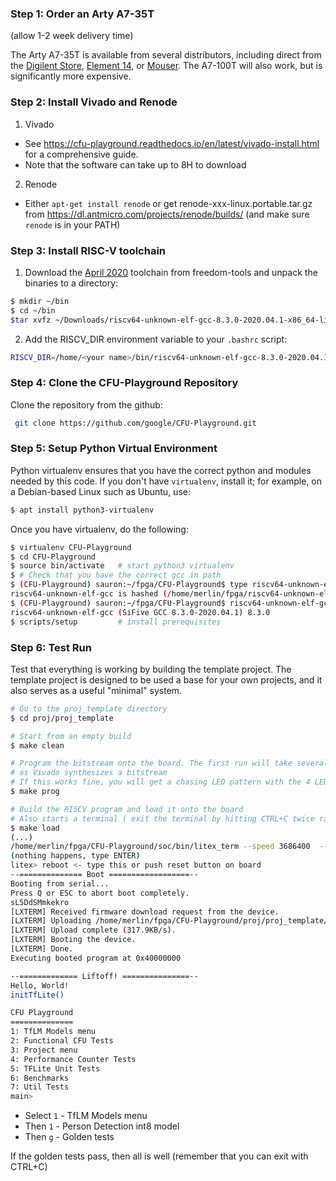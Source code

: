 
### Step 1: Order an Arty A7-35T
(allow 1-2 week delivery time)

The Arty A7-35T is available from several distributors, including direct from
the [Digilent Store](https://store.digilentinc.com/arty-a7-artix-7-fpga-development-board/), [Element 14](https://au.element14.com/avnet/aes-a7mb-7a35t-g/eval-board-arty-artix-7-low-cost/dp/2775205?st=arty%20a7), or [Mouser](https://au.mouser.com/ProductDetail/Digilent/410-319?qs=%2Fha2pyFaduiP6GD6DfdhNp6rR4rT1KTVOohSnRQ%252BMgra5hr4M7aEiQ%3D%3D). The A7-100T will also work,
but is significantly more expensive.

### Step 2: Install Vivado and Renode
1. Vivado
- See <https://cfu-playground.readthedocs.io/en/latest/vivado-install.html> for a comprehensive guide.
- Note that the software can take up to 8H to download

2. Renode
- Either `apt-get install renode` or get renode-xxx-linux.portable.tar.gz from <https://dl.antmicro.com/projects/renode/builds/> (and make sure `renode` is in your PATH)

### Step 3: Install RISC-V toolchain
1. Download the [April 2020](https://github.com/sifive/freedom-tools/releases/tag/v2020.04.0-Toolchain.Only) toolchain from freedom-tools and unpack the binaries to a directory:
<!-- .. code-block:: bash -->
```bash
$ mkdir ~/bin
$ cd ~/bin
$tar xvfz ~/Downloads/riscv64-unknown-elf-gcc-8.3.0-2020.04.1-x86_64-linux-ubuntu14.tar.gz
```
2. Add the RISCV_DIR environment variable to your `.bashrc` script:
```bash
RISCV_DIR=/home/<your name>/bin/riscv64-unknown-elf-gcc-8.3.0-2020.04.1-x86_64-linux-ubuntu14/bin
```

### Step 4: Clone the CFU-Playground Repository
Clone the repository from the github:
```bash
 git clone https://github.com/google/CFU-Playground.git
 ```
### Step 5: Setup Python Virtual Environment
Python virtualenv ensures that you have the correct python and modules needed by this code.
If you don't have ``virtualenv``, install it; for example, on a Debian-based Linux such as Ubuntu, use:
```bash
$ apt install python3-virtualenv
```
Once you have virtualenv, do the following:
```bash
$ virtualenv CFU-Playground
$ cd CFU-Playground
$ source bin/activate   # start python3 virtualenv
$ # Check that you have the correct gcc in path
$ (CFU-Playground) sauron:~/fpga/CFU-Playground$ type riscv64-unknown-elf-gcc
riscv64-unknown-elf-gcc is hashed (/home/merlin/fpga/riscv64-unknown-elf-gcc/bin/riscv64-unknown-elf-gcc)
$ (CFU-Playground) sauron:~/fpga/CFU-Playground$ riscv64-unknown-elf-gcc --version |he
riscv64-unknown-elf-gcc (SiFive GCC 8.3.0-2020.04.1) 8.3.0
$ scripts/setup         # install prerequisites
```
### Step 6: Test Run
Test that everything is working by building the template project. The template
project is designed to be used a base for your own projects, and it also serves
as a useful "minimal" system.
```bash
# Go to the proj_template directory
$ cd proj/proj_template

# Start from an empty build
$ make clean

# Program the bitstream onto the board. The first run will take several minutes
# as Vivado synthesizes a bitstream
# If this works fine, you will get a chasing LED pattern with the 4 LEDs
$ make prog

# Build the RISCV program and load it onto the board
# Also starts a terminal ( exit the terminal by hitting CTRL+C twice rapidly )
$ make load
(...)
/home/merlin/fpga/CFU-Playground/soc/bin/litex_term --speed 3686400  --kernel /home/merlin/fpga/CFU-Playground/proj/proj_template/build/software.bin /dev/ttyUSB1
(nothing happens, type ENTER)
litex> reboot <- type this or push reset button on board
--============== Boot ==================--
Booting from serial...
Press Q or ESC to abort boot completely.
sL5DdSMmkekro
[LXTERM] Received firmware download request from the device.
[LXTERM] Uploading /home/merlin/fpga/CFU-Playground/proj/proj_template/build/software.bin to 0x40000000 (879876 bytes)...
[LXTERM] Upload complete (317.9KB/s).
[LXTERM] Booting the device.
[LXTERM] Done.
Executing booted program at 0x40000000

--============= Liftoff! ===============--
Hello, World!
initTfLite()

CFU Playground
==============
1: TfLM Models menu
2: Functional CFU Tests
3: Project menu
4: Performance Counter Tests
5: TFLite Unit Tests
6: Benchmarks
7: Util Tests
main>
```

* Select `1` - TfLM Models menu
* Then `1` - Person Detection int8 model
* Then `g` - Golden tests

If the golden tests pass, then all is well (remember that you can exit with CTRL+C)
